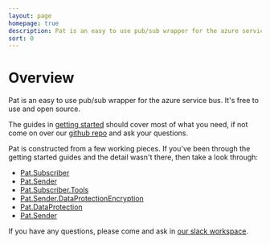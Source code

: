 ```yaml
---
layout: page
homepage: true
description: Pat is an easy to use pub/sub wrapper for the azure service bus.
sort: 0
---
```


# Overview

Pat is an easy to use pub/sub wrapper for the azure service bus. It's free to use and open source.

The guides in [getting started](docs/) should cover most of what you need, if not come on over our [github repo](https://github.com/Purplebricks/pat) and ask your questions.

Pat is constructed from a few working pieces. If you've been through the getting started guides and the detail wasn't there, then take a look through:

 - [Pat.Subscriber](docs/pat-subscriber.html)
 - [Pat.Sender](docs/pat-sender.html)
 - [Pat.Subscriber.Tools](docs/pat-subscriber-tools.html)
 - [Pat.Sender.DataProtectionEncryption](docs/pat-sender-dataprotectionencryption.html)
 - [Pat.DataProtection](docs/pat-dataprotection.html)
 - [Pat.Sender](docs/pat-sender.html)

If you have any questions, please come and ask in [our slack workspace](https://slack.com/app_redirect?channel=CBQGJKP8X).